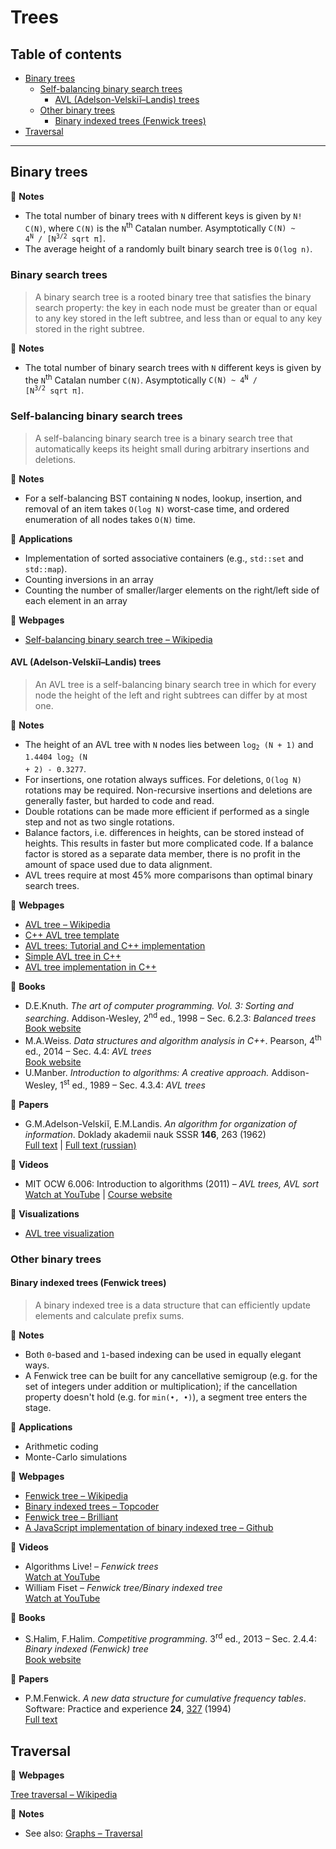# Trees

## Table of contents

* [Binary trees](#binary-trees)
	* [Self-balancing binary search trees](#self-balancing-binary-search-trees)
		* [AVL (Adelson-Velskiĭ&ndash;Landis) trees](#avl-adelson-velskiĭlandis-trees)
	* [Other binary trees](#other-binary-trees)
		* [Binary indexed trees (Fenwick trees)](#binary-indexed-trees-fenwick-trees)
* [Traversal](#traversal)

---

## Binary trees

:memo: **Notes**

* The total number of binary trees with `N` different keys is given by `N! C(N)`, where `C(N)` is the `N`<sup>th</sup> Catalan number. Asymptotically <code>C(N) ~ 4<sup>N</sup> / [N<sup>3/2</sup> sqrt &pi;]</code>.
* The average height of a randomly built binary search tree is `O(log n)`.

### Binary search trees

> A binary search tree is a rooted binary tree that satisfies the binary search property: the key in each node must be greater than or equal to any key stored in the left subtree, and less than or equal to any key stored in the right subtree.

:memo: **Notes**

* The total number of binary search trees with `N` different keys is given by the `N`<sup>th</sup> Catalan number `C(N)`. Asymptotically <code>C(N) ~ 4<sup>N</sup> / [N<sup>3/2</sup> sqrt &pi;]</code>.

### Self-balancing binary search trees

> A self-balancing binary search tree is a binary search tree that automatically keeps its height small during arbitrary insertions and deletions.

:memo: **Notes**

* For a self-balancing BST containing `N` nodes, lookup, insertion, and removal of an item takes `O(log N)` worst-case time, and ordered enumeration of all nodes takes `O(N)` time.

:wrench: **Applications**

* Implementation of sorted associative containers (e.g., `std::set` and `std::map`).
* Counting inversions in an array
* Counting the number of smaller/larger elements on the right/left side of each element in an array

:link: **Webpages**

* [Self-balancing binary search tree &ndash; Wikipedia](https://en.wikipedia.org/wiki/Self-balancing_binary_search_tree) <!-- TODO : link -->

#### AVL (Adelson-Velskiĭ&ndash;Landis) trees

> An AVL tree is a self-balancing binary search tree in which for every node the height of the left and right subtrees can differ by at most one.

:memo: **Notes**

* The height of an AVL tree with `N` nodes lies between <code>log<sub>2</sub> (N + 1)</code> and <code>1.4404 log<sub>2</sub> (N + 2) - 0.3277</code>.
* For insertions, one rotation always suffices. For deletions, `O(log N)` rotations may be required. Non-recursive insertions and deletions are generally faster, but harded to code and read.
* Double rotations can be made more efficient if performed as a single step and not as two single rotations.
* Balance factors, i.e. differences in heights, can be stored instead of heights. This results in faster but more complicated code. If a balance factor is stored as a separate data member, there is no profit in the amount of space used due to data alignment.
* AVL trees require at most 45% more comparisons than optimal binary search trees.

:link: **Webpages**

* [AVL tree &ndash; Wikipedia](https://en.wikipedia.org/wiki/AVL_tree)
* [C++ AVL tree template](https://www.codeproject.com/Articles/2839/C-AVL-Tree-Template)
* [AVL trees: Tutorial and C++ implementation](https://www.bradapp.com/ftp/src/libs/C++/AvlTrees.html)
* [Simple AVL tree in C++](http://somethingk.com/main/?p=1127)
* [AVL tree implementation in C++](https://gist.github.com/harish-r/097688ac7f48bcbadfa5)

:book: **Books**

* D.E.Knuth. *The art of computer programming. Vol. 3: Sorting and searching*. Addison-Wesley, 2<sup>nd</sup> ed., 1998 &ndash; Sec. 6.2.3: *Balanced trees* \
[Book website](https://www-cs-faculty.stanford.edu/~knuth/taocp.html)
* M.A.Weiss. *Data structures and algorithm analysis in C++*. Pearson, 4<sup>th</sup> ed., 2014 &ndash; Sec. 4.4: *AVL trees*\
[Book website](https://www.pearson.com/us/higher-education/program/Weiss-Data-Structures-and-Algorithm-Analysis-in-C-4th-Edition/PGM148299.html)
* U.Manber. *Introduction to algorithms: A creative approach.* Addison-Wesley, 1<sup>st</sup> ed., 1989 &ndash; Sec. 4.3.4: *AVL trees*

:page_facing_up: **Papers**

* G.M.Adelson-Velskiĭ, E.M.Landis. *An algorithm for organization of information*. Doklady akademii nauk SSSR **146**, 263 (1962)\
[Full text](http://professor.ufabc.edu.br/~jesus.mena/courses/mc3305-2q-2015/AED2-10-avl-paper.pdf) |
[Full text (russian)](http://www.mathnet.ru/links/29d35467640f7ae44d5d347a765fc559/dan26964.pdf)

:movie_camera: **Videos**

* MIT OCW 6.006: Introduction to algorithms (2011) &ndash; *AVL trees, AVL sort*\
[Watch at YouTube](https://www.youtube.com/watch?v=FNeL18KsWPc) |
[Course website](https://ocw.mit.edu/courses/electrical-engineering-and-computer-science/6-006-introduction-to-algorithms-fall-2011/index.htm)

:dizzy: **Visualizations**

* [AVL tree visualization](https://www.cs.usfca.edu/~galles/visualization/AVLtree.html)

### Other binary trees

#### Binary indexed trees (Fenwick trees)

> A binary indexed tree is a data structure that can efficiently update elements and calculate prefix sums.

:memo: **Notes**

* Both `0`-based and `1`-based indexing can be used in equally elegant ways.
* A Fenwick tree can be built for any cancellative semigroup (e.g. for the set of integers under addition or multiplication); if the cancellation property doesn't hold (e.g. for `min(•, •)`), a segment tree enters the stage.

:wrench: **Applications**

* Arithmetic coding
* Monte-Carlo simulations

 <!-- TODO : add links -->

:link: **Webpages**

* [Fenwick tree &ndash; Wikipedia](https://en.wikipedia.org/wiki/Fenwick_tree)
* [Binary indexed trees &ndash; Topcoder](https://www.topcoder.com/community/competitive-programming/tutorials/binary-indexed-trees/)
* [Fenwick tree &ndash; Brilliant](https://brilliant.org/wiki/fenwick-tree/)
* [A JavaScript implementation of binary indexed tree &ndash; Github](https://github.com/Microsoft/fast-binary-indexed-tree-js)

:movie_camera: **Videos**

* Algorithms Live! &ndash; *Fenwick trees*\
[Watch at YouTube](https://www.youtube.com/watch?v=kPaJfAUwViY)
* William Fiset &ndash; *Fenwick tree/Binary indexed tree*\
[Watch at YouTube](https://www.youtube.com/playlist?list=PLDV1Zeh2NRsCvoyP-bztk6uXAYoyZg_U9)

:book: **Books**

* S.Halim, F.Halim. *Competitive programming*. 3<sup>rd</sup> ed., 2013 &ndash; Sec. 2.4.4: *Binary indexed (Fenwick) tree*\
[Book website](https://cpbook.net/)

:page_facing_up: **Papers**

* P.M.Fenwick. *A new data structure for cumulative frequency tables*. Software: Practice and experience **24**, [327](https://dx.doi.org/10.1002/spe.4380240306) (1994)\
[Full text](http://citeseerx.ist.psu.edu/viewdoc/download?doi=10.1.1.14.8917&rep=rep1&type=pdf)

## Traversal

:link: **Webpages**

[Tree traversal &ndash; Wikipedia](https://en.wikipedia.org/wiki/Tree_traversal)

:memo: **Notes**

* See also: [Graphs &ndash; Traversal](graphs.md#traversal)
